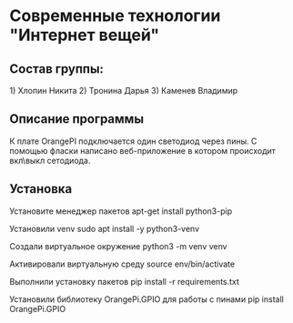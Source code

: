 <h1>Современные технологии "Интернет вещей"</h1>

<h2>Состав группы:</h2>
1) Хлопин Никита
2) Тронина Дарья
3) Каменев Владимир

<h2>Описание программы</h2>
К плате OrangePI подключается один светодиод через пины. С помощью фласки написано веб-приложение в котором происходит вкл\выкл сетодиода.

<h2>Установка</h2>

Установите менеджер пакетов apt-get install python3-pip

Установили venv sudo apt install -y python3-venv

Cоздали виртуальное окружение python3 -m venv venv

Активировали виртуальную среду source env/bin/activate

Выполнили установку пакетов pip install -r requirements.txt

Установили библиотеку OrangePi.GPIO для работы с пинами pip install OrangePi.GPIO

